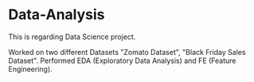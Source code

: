 # Data-Analysis

This is regarding Data Science project.

Worked on two different Datasets "Zomato Dataset", "Black Friday Sales Dataset". 
Performed EDA (Exploratory Data Analysis) and FE (Feature Engineering).
